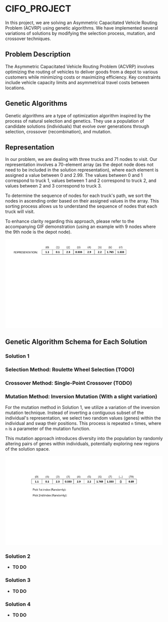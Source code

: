 # CIFO_PROJECT

In this project, we are solving an Asymmetric Capacitated Vehicle Routing Problem (ACVRP) using genetic algorithms. We have implemented several variations of solutions by modifying the selection process, mutation, and crossover techniques.

## Problem Description
The Asymmetric Capacitated Vehicle Routing Problem (ACVRP) involves optimizing the routing of vehicles to deliver goods from a depot to various customers while minimizing costs or maximizing efficiency. Key constraints include vehicle capacity limits and asymmetrical travel costs between locations.

## Genetic Algorithms
Genetic algorithms are a type of optimization algorithm inspired by the process of natural selection and genetics. They use a population of candidate solutions (individuals) that evolve over generations through selection, crossover (recombination), and mutation.

## Representation
In our problem, we are dealing with three trucks and 71 nodes to visit. Our representation involves a 70-element array (as the depot node does not need to be included in the solution representation), where each element is assigned a value between 0 and 2.99. The values between 0 and 1 correspond to truck 1, values between 1 and 2 correspond to truck 2, and values between 2 and 3 correspond to truck 3.

To determine the sequence of nodes for each truck's path, we sort the nodes in ascending order based on their assigned values in the array. This sorting process allows us to understand the sequence of nodes that each truck will visit.

To enhance clarity regarding this approach, please refer to the accompanying GIF demonstration (using an example with 9 nodes where the 9th node is the depot node). 

![Representation Animation](Images/gif_2.gif)

## Genetic Algorithm Schema for Each Solution

### **Solution 1**
### Selection Method: Roulette Wheel Selection (TODO)
### Crossover Method: Single-Point Crossover (TODO)
### Mutation Method: Inversion Mutation (With a slight variation)

For the mutation method in Solution 1, we utilize a variation of the inversion mutation technique. Instead of inverting a contiguous subset of the individual's representation, we select two random values (genes) within the individual and swap their positions. This process is repeated `n` times, where `n` is a parameter of the mutation function.

This mutation approach introduces diversity into the population by randomly altering pairs of genes within individuals, potentially exploring new regions of the solution space.

![Mutation Animation](Images/gif_1.gif)

### Solution 2
- **TO DO**
### Solution 3
- **TO DO**
### Solution 4
- **TO DO**


